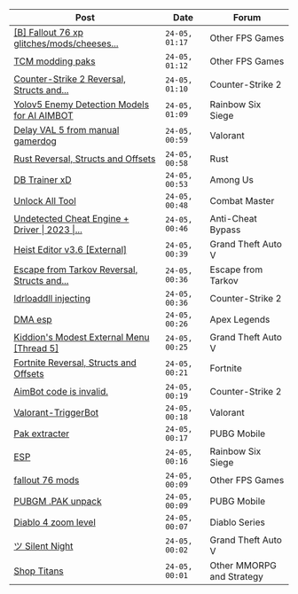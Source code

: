 |Post|Date|Forum|
|----|----|-----|
|[\[B\] Fallout 76 xp glitches/mods/cheeses...](https://www.unknowncheats.me/forum/other-fps-games/638539-fallout-76-xp-glitches-mods-cheeses-related.html)|`24-05, 01:17`|Other FPS Games|
|[TCM modding paks](https://www.unknowncheats.me/forum/other-fps-games/637947-tcm-modding-paks.html)|`24-05, 01:12`|Other FPS Games|
|[Counter-Strike 2 Reversal, Structs and...](https://www.unknowncheats.me/forum/counter-strike-2-a/576077-counter-strike-2-reversal-structs-offsets.html)|`24-05, 01:10`|Counter-Strike 2|
|[Yolov5 Enemy Detection Models for AI AIMBOT](https://www.unknowncheats.me/forum/rainbow-six-siege/634345-yolov5-enemy-detection-models-ai-aimbot.html)|`24-05, 01:09`|Rainbow Six Siege|
|[Delay VAL 5 from manual gamerdog](https://www.unknowncheats.me/forum/valorant/638503-delay-val-5-manual-gamerdog.html)|`24-05, 00:59`|Valorant|
|[Rust Reversal, Structs and Offsets](https://www.unknowncheats.me/forum/rust/164256-rust-reversal-structs-offsets.html)|`24-05, 00:58`|Rust|
|[DB Trainer xD](https://www.unknowncheats.me/forum/among-us/635316-db-trainer-xd.html)|`24-05, 00:53`|Among Us|
|[Unlock All Tool](https://www.unknowncheats.me/forum/combat-master/638407-unlock-tool.html)|`24-05, 00:48`|Combat Master|
|[Undetected Cheat Engine + Driver \| 2023 \|...](https://www.unknowncheats.me/forum/anti-cheat-bypass/504191-undetected-cheat-engine-driver-2023-bypass-anticheats-eac.html)|`24-05, 00:46`|Anti-Cheat Bypass|
|[Heist Editor v3.6 \[External\]](https://www.unknowncheats.me/forum/grand-theft-auto-v/451205-heist-editor-v3-6-external.html)|`24-05, 00:39`|Grand Theft Auto V|
|[Escape from Tarkov Reversal, Structs and...](https://www.unknowncheats.me/forum/escape-from-tarkov/226519-escape-tarkov-reversal-structs-offsets.html)|`24-05, 00:36`|Escape from Tarkov|
|[ldrloaddll injecting](https://www.unknowncheats.me/forum/counter-strike-2-a/638588-ldrloaddll-injecting.html)|`24-05, 00:36`|Counter-Strike 2|
|[DMA esp](https://www.unknowncheats.me/forum/apex-legends/638218-dma-esp.html)|`24-05, 00:26`|Apex Legends|
|[Kiddion's Modest External Menu \[Thread 5\]](https://www.unknowncheats.me/forum/grand-theft-auto-v/576854-kiddions-modest-external-menu-thread-5-a.html)|`24-05, 00:25`|Grand Theft Auto V|
|[Fortnite Reversal, Structs and Offsets](https://www.unknowncheats.me/forum/fortnite/235061-fortnite-reversal-structs-offsets.html)|`24-05, 00:21`|Fortnite|
|[AimBot code is invalid.](https://www.unknowncheats.me/forum/counter-strike-2-a/638586-aimbot-code-invalid.html)|`24-05, 00:19`|Counter-Strike 2|
|[Valorant-TriggerBot](https://www.unknowncheats.me/forum/valorant/638297-valorant-triggerbot.html)|`24-05, 00:18`|Valorant|
|[Pak extracter](https://www.unknowncheats.me/forum/pubg-mobile/638585-pak-extracter.html)|`24-05, 00:17`|PUBG Mobile|
|[ESP](https://www.unknowncheats.me/forum/rainbow-six-siege/633726-esp.html)|`24-05, 00:16`|Rainbow Six Siege|
|[fallout 76 mods](https://www.unknowncheats.me/forum/other-fps-games/637757-fallout-76-mods.html)|`24-05, 00:09`|Other FPS Games|
|[PUBGM .PAK unpack](https://www.unknowncheats.me/forum/pubg-mobile/637952-pubgm-pak-unpack.html)|`24-05, 00:09`|PUBG Mobile|
|[Diablo 4 zoom level](https://www.unknowncheats.me/forum/diablo-series/636402-diablo-4-zoom-level.html)|`24-05, 00:07`|Diablo Series|
|[ツ Silent Night](https://www.unknowncheats.me/forum/grand-theft-auto-v/604599-silent-night.html)|`24-05, 00:02`|Grand Theft Auto V|
|[Shop Titans](https://www.unknowncheats.me/forum/other-mmorpg-and-strategy/582824-shop-titans.html)|`24-05, 00:01`|Other MMORPG and Strategy|

